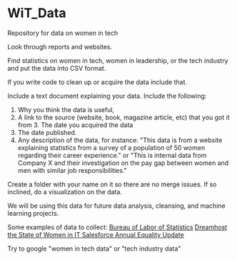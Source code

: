 # WiT_Data
Repository for data on women in tech

Look through reports and websites. 

Find statistics on women in tech, women in leadership, or the tech industry and put the data into CSV format. 

If you write code to clean up or acquire the data include that. 

Include a text document explaining your data. Include the following:
1. Why you think the data is useful, 
2. A link to the source (website, book, magazine article, etc) that you got it from 3. The date you acquired the data 
4. The date published. 
5. Any description of the data, for instance: "This data is from a website explaining statistics from a survey of a population of 50 women regarding their career experience." or "This is internal data from Company X and their investigation on the pay gap between women and men with similar job responsibilities." 

Create a folder with your name on it so there are no merge issues. 
If so inclined, do a visualization on the data.

We will be using this data for future data analysis, cleansing, and machine learning projects. 

Some examples of data to collect:
[Bureau of Labor of Statistics](https://www.bls.gov/ooh/computer-and-information-technology/home)
[Dreamhost the State of Women in IT ](https://www.dreamhost.com/blog/state-of-women-in-tech/)
[Salesforce Annual Equality Update](https://www.salesforce.com/blog/2018/12/salesforce-equality-annual-update.html)

Try to google "women in tech data" or "tech industry data"
